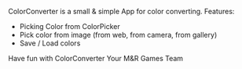 ColorConverter is a small & simple App for color converting.
Features:
- Picking Color from ColorPicker
- Pick color from image (from web, from camera, from gallery)
- Save / Load colors

Have fun with ColorConverter
Your M&R Games Team
